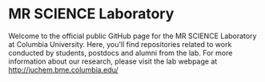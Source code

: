 # MR SCIENCE Laboratory
Welcome to the official public GitHub page for the MR SCIENCE Laboratory at Columbia University. Here, you'll find repositories related to work conducted by students, postdocs and alumni from the lab. For more information about our research, please visit the lab webpage at http://juchem.bme.columbia.edu/
